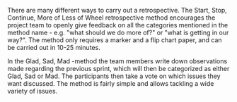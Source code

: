 There are many different ways to carry out a retrospective. The Start, Stop, Continue, More of Less of Wheel
retrospective method encourages the project team to openly give feedback on all the categories mentioned
in the method name - e.g. "what should we do more of?" or "what is getting in our way?". The method only requires 
a marker and a flip chart paper, and can be carried out in 10-25 minutes.

In the Glad, Sad, Mad -method the team members write down observations made regarding the previous sprint, which
will then be categorized as either Glad, Sad or Mad. The participants then take a vote on which issues they want 
discussed. The method is fairly simple and allows tackling a wide variety of issues.
